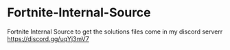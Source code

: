 # Fortnite-Internal-Source
Fortnite Internal Source to get the solutions files come in my discord serverr https://discord.gg/uqYj3mV7
